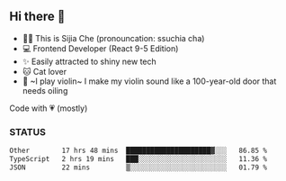 ## Hi there 👋

- 🙋‍♀️ This is Sijia Che (pronouncation: ssuchia cha)
- 💻 Frontend Developer (React 9-5 Edition)
- ✨ Easily attracted to shiny new tech
- 🐱 Cat lover
- 🌟 ~I play violin~ I make my violin sound like a 100-year-old door that needs oiling

Code with 💗 (mostly)

### STATUS
<!--START_SECTION:waka-->

```txt
Other        17 hrs 48 mins  █████████████████████▓░░░   86.85 %
TypeScript   2 hrs 19 mins   ███░░░░░░░░░░░░░░░░░░░░░░   11.36 %
JSON         22 mins         ▒░░░░░░░░░░░░░░░░░░░░░░░░   01.79 %
```

<!--END_SECTION:waka-->
